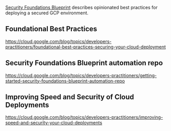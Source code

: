 [Security Foundations Blueprint](https://cloud.google.com/blog/topics/developers-practitioners/blueprint-secure-infrastructure-google-cloud) describes
opinionated best practices for deploying a secured GCP environment. 


## Foundational Best Practices

https://cloud.google.com/blog/topics/developers-practitioners/foundational-best-practices-securing-your-cloud-deployment


## Security Foundations Blueprint automation repo


https://cloud.google.com/blog/topics/developers-practitioners/getting-started-security-foundations-blueprint-automation-repo


## Improving Speed and Security of Cloud Deployments

https://cloud.google.com/blog/topics/developers-practitioners/improving-speed-and-security-your-cloud-deployments